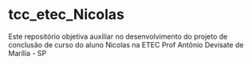 # tcc_etec_Nicolas
Este repositório objetiva auxiliar no desenvolvimento do projeto de conclusão de curso do aluno Nicolas na ETEC Prof Antônio Devisate de Marília - SP
